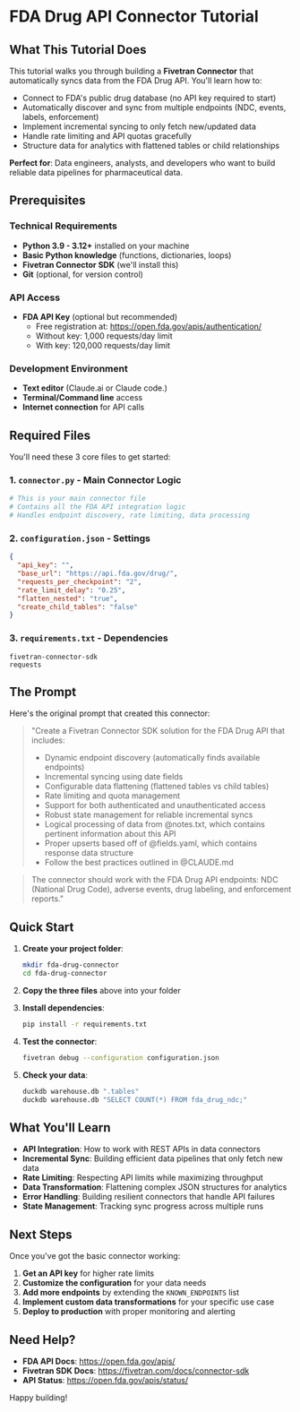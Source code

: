 # FDA Drug API Connector Tutorial

## What This Tutorial Does

This tutorial walks you through building a **Fivetran Connector** that automatically syncs data from the FDA Drug API. You'll learn how to:

- Connect to FDA's public drug database (no API key required to start)
- Automatically discover and sync from multiple endpoints (NDC, events, labels, enforcement)
- Implement incremental syncing to only fetch new/updated data
- Handle rate limiting and API quotas gracefully
- Structure data for analytics with flattened tables or child relationships

**Perfect for**: Data engineers, analysts, and developers who want to build reliable data pipelines for pharmaceutical data.

## Prerequisites

### Technical Requirements
- **Python 3.9 - 3.12+** installed on your machine
- **Basic Python knowledge** (functions, dictionaries, loops)
- **Fivetran Connector SDK** (we'll install this)
- **Git** (optional, for version control)

### API Access
- **FDA API Key** (optional but recommended)
  - Free registration at: https://open.fda.gov/apis/authentication/
  - Without key: 1,000 requests/day limit
  - With key: 120,000 requests/day limit

### Development Environment
- **Text editor** (Claude.ai or Claude code.)
- **Terminal/Command line** access
- **Internet connection** for API calls

## Required Files

You'll need these 3 core files to get started:

### 1. `connector.py` - Main Connector Logic
```python
# This is your main connector file
# Contains all the FDA API integration logic
# Handles endpoint discovery, rate limiting, data processing
```

### 2. `configuration.json` - Settings
```json
{
  "api_key": "",
  "base_url": "https://api.fda.gov/drug/",
  "requests_per_checkpoint": "2",
  "rate_limit_delay": "0.25",
  "flatten_nested": "true",
  "create_child_tables": "false"
}
```

### 3. `requirements.txt` - Dependencies
```
fivetran-connector-sdk
requests
```

## The Prompt

Here's the original prompt that created this connector:

> "Create a Fivetran Connector SDK solution for the FDA Drug API that includes:
> 
> - Dynamic endpoint discovery (automatically finds available endpoints)
> - Incremental syncing using date fields
> - Configurable data flattening (flattened tables vs child tables)
> - Rate limiting and quota management
> - Support for both authenticated and unauthenticated access
> - Robust state management for reliable incremental syncs
> - Logical processing of data from @notes.txt, which contains pertinent information about this API
> - Proper upserts based off of @fields.yaml, which contains response data structure
> - Follow the best practices outlined in @CLAUDE.md

> The connector should work with the FDA Drug API endpoints: NDC (National Drug Code), adverse events, drug labeling, and enforcement reports."

## Quick Start

1. **Create your project folder**:
   ```bash
   mkdir fda-drug-connector
   cd fda-drug-connector
   ```

2. **Copy the three files** above into your folder

3. **Install dependencies**:
   ```bash
   pip install -r requirements.txt
   ```

4. **Test the connector**:
   ```bash
   fivetran debug --configuration configuration.json
   ```

5. **Check your data**:
   ```bash
   duckdb warehouse.db ".tables"
   duckdb warehouse.db "SELECT COUNT(*) FROM fda_drug_ndc;"
   ```

## What You'll Learn

- **API Integration**: How to work with REST APIs in data connectors
- **Incremental Sync**: Building efficient data pipelines that only fetch new data
- **Rate Limiting**: Respecting API limits while maximizing throughput
- **Data Transformation**: Flattening complex JSON structures for analytics
- **Error Handling**: Building resilient connectors that handle API failures
- **State Management**: Tracking sync progress across multiple runs

## Next Steps

Once you've got the basic connector working:

1. **Get an API key** for higher rate limits
2. **Customize the configuration** for your data needs
3. **Add more endpoints** by extending the `KNOWN_ENDPOINTS` list
4. **Implement custom data transformations** for your specific use case
5. **Deploy to production** with proper monitoring and alerting

## Need Help?

- **FDA API Docs**: https://open.fda.gov/apis/
- **Fivetran SDK Docs**: https://fivetran.com/docs/connector-sdk
- **API Status**: https://open.fda.gov/apis/status/

Happy building!
